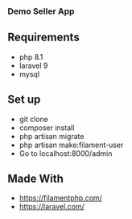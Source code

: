 ### Demo Seller App


## Requirements
 - php 8.1
 - laravel 9
 - mysql 



## Set up

- git clone
- composer install
- php artisan migrate
- php artisan make:filament-user
- Go to localhost:8000/admin



## Made With 

 - https://filamentphp.com/
 - https://laravel.com/
